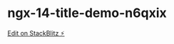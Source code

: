 # ngx-14-title-demo-n6qxix

[Edit on StackBlitz ⚡️](https://stackblitz.com/edit/ngx-14-title-demo-n6qxix)